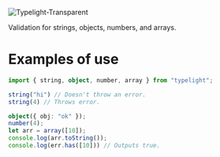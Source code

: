 ![Typelight-Transparent](https://user-images.githubusercontent.com/61085765/148261623-a3125891-1c2a-40cb-b928-2ac7f7f9ef40.png)

Validation for strings, objects, numbers, and arrays.

# Examples of use
```ts
import { string, object, number, array } from "typelight";

string("hi") // Doesn't throw an error.
string(4) // Throws error.

object({ obj: "ok" });
number(4);
let arr = array([10]);
console.log(arr.toString());
console.log(err.has([10])) // Outputs true.
```
